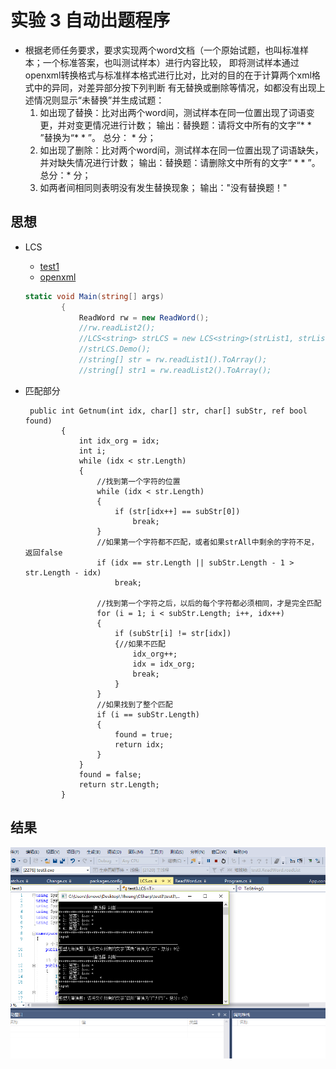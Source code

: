 #  实验 3  自动出题程序

  -  根据老师任务要求，要求实现两个word文档（一个原始试题，也叫标准样本；一个标准答案，也叫测试样本）进行内容比较，
  即将测试样本通过openxml转换格式与标准样本格式进行比对，比对的目的在于计算两个xml格式中的异同，对差异部分按下列判断
  有无替换或删除等情况，如都没有出现上述情况则显示“未替换”并生成试题：
      1. 如出现了替换：比对出两个word间，测试样本在同一位置出现了词语变更，并对变更情况进行计数；
       输出：替换题：请将文中所有的文字“* * ”替换为“* * ”。 总分： *  分；
      2. 如出现了删除：比对两个word间，测试样本在同一位置出现了词语缺失，并对缺失情况进行计数；
       输出：替换题：请删除文中所有的文字“ * * ”。总分：*  分；
      3. 如两者间相同则表明没有发生替换现象；
       输出："没有替换题！"
  
 ##  思想
 
 - LCS
   - [test1](https://github.com/cduwang/CSharp/blob/master/test1/%E8%AF%B4%E6%98%8E%E4%B9%A6.md)
   - [openxml](https://github.com/cduwang/CSharp/blob/master/test2/%E8%AF%B4%E6%98%8E%E6%96%87%E6%A1%A3.md)
   ```c#
   static void Main(string[] args)
           {
               ReadWord rw = new ReadWord();
               //rw.readList2();
               //LCS<string> strLCS = new LCS<string>(strList1, strList2);
               //strLCS.Demo();
               //string[] str = rw.readList1().ToArray();
               //string[] str1 = rw.readList2().ToArray();
   ```
   
  - 匹配部分
  
     ```
      public int Getnum(int idx, char[] str, char[] subStr, ref bool found)
             {
                 int idx_org = idx;
                 int i;
                 while (idx < str.Length)
                 {
                     //找到第一个字符的位置
                     while (idx < str.Length)
                     {
                         if (str[idx++] == subStr[0])
                             break;
                     }
                     //如果第一个字符都不匹配，或者如果strAll中剩余的字符不足，返回false
                     if (idx == str.Length || subStr.Length - 1 > str.Length - idx)
                         break;
     
                     //找到第一个字符之后，以后的每个字符都必须相同，才是完全匹配
                     for (i = 1; i < subStr.Length; i++, idx++)
                     {
                         if (subStr[i] != str[idx])
                         {//如果不匹配
                             idx_org++;
                             idx = idx_org;
                             break;
                         }
                     }
                     //如果找到了整个匹配
                     if (i == subStr.Length)
                     {
                         found = true;
                         return idx;
                     }
                 }
                 found = false;
                 return str.Length;
             }
       ```
   
  ## 结果
 ![jieguo](https://github.com/cduwang/CSharp/blob/master/test3/ans.png)
